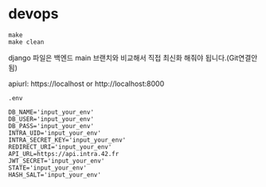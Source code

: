 # devops

```
make
make clean
```

django 파일은 백엔드 main 브랜치와 비교해서 직접 최신화 해줘야 됩니다.(Git연결안됨)

apiurl: https://localhost or http://localhost:8000

```
.env

DB_NAME='input_your_env'
DB_USER='input_your_env'
DB_PASS='input_your_env'
INTRA_UID='input_your_env'
INTRA_SECRET_KEY='input_your_env'
REDIRECT_URI='input_your_env'
API_URL=https://api.intra.42.fr
JWT_SECRET='input_your_env'
STATE='input_your_env'
HASH_SALT='input_your_env'
```
